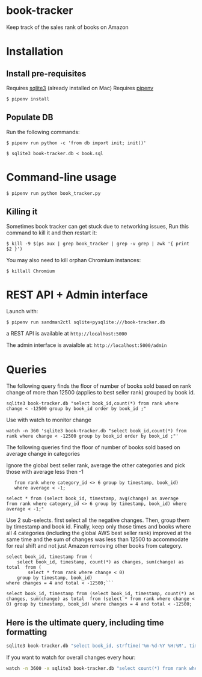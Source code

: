 # book-tracker

Keep track of the sales rank of books on Amazon

# Installation

## Install pre-requisites

Requires [sqlite3](https://www.sqlite.org) (already installed on Mac)
Requires [pipenv](https://docs.pipenv.org/)

`$ pipenv install`

## Populate DB

Run the following commands:

```
$ pipenv run python -c 'from db import init; init()'

$ sqlite3 book-tracker.db < book.sql
```

# Command-line usage

`$ pipenv run python book_tracker.py`


## Killing it

Sometimes book tracker can get stuck due to networking issues, Run this command to kill it and then restart it:

`$ kill -9 $(ps aux | grep book_tracker | grep -v grep | awk '{ print $2 }')`

You may also need to kill orphan Chromium instances:

`$ killall Chromium`

# REST API + Admin interface
 
Launch with:

`$ pipenv run sandman2ctl sqlite+pysqlite:///book-tracker.db`

a REST API is available at `http://localhost:5000`

The admin interface is avaialble at: `http://localhost:5000/admin`


# Queries

The following query finds the floor of number of books sold based on rank change of more than 12500 (applies to best seller rank) grouped by book id.

```
sqlite3 book-tracker.db "select book_id,count(*) from rank where change < -12500 group by book_id order by book_id ;"
```

Use with watch to monitor change

```
watch -n 360 'sqlite3 book-tracker.db "select book_id,count(*) from rank where change < -12500 group by book_id order by book_id ;"'
```

The following queries find the floor of number of books sold based on average change in categories

Ignore the global best seller rank, average the other categories and pick those with average less then -1

```select * from (select book_id, timestamp, avg(change) as average
   from rank where category_id <> 6 group by timestamp, book_id)
   where average < -1;
```

```
select * from (select book_id, timestamp, avg(change) as average 
from rank where category_id <> 6 group by timestamp, book_id) where average < -1;"
```

Use 2 sub-selects. first select all the negative changes. Then, group them by timestamp and book id. Finally, keep only
those times and books where all 4 categories (including the global AWS best seller rank) improved at the same time and
the sum of changes was less than 12500 to accommodate for real shift and not just Amazon removing other books from
category.

```
select book_id, timestamp from (
    select book_id, timestamp, count(*) as changes, sum(change) as total  from (
        select * from rank where change < 0)
    group by timestamp, book_id)
where changes = 4 and total < -12500;```
```

```
select book_id, timestamp from (select book_id, timestamp, count(*) as changes, sum(change) as total  from (select * from rank where change < 0) group by timestamp, book_id) where changes = 4 and total < -12500;
```


## Here is the ultimate query, including time formatting
```bash
sqlite3 book-tracker.db "select book_id, strftime('%m-%d-%Y %H:%M', timestamp), rank, change from rank where timestamp in (select timestamp from rank where change < -12500) and category_id=(select id from category where name='Amazon Best Sellers Rank') and change < -12500 and timestamp > datetime('now','-2 day');"
```

If you want to watch for overall changes every hour:

```bash
watch -n 3600 -x sqlite3 book-tracker.db "select count(*) from rank where change < -12500;"
```